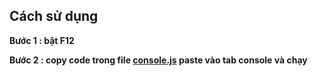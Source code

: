 ## Cách sử dụng

**Bước 1 : bật F12**

**Bước 2 :  copy code trong file [console.js](https://github.com/BLuBin7/GPA/blob/main/console.js) paste vào tab console và chạy**

